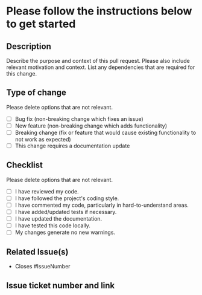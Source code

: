 <!-- Reference: https://docs.github.com/en/communities/using-templates-to-encourage-useful-issues-and-pull-requests/creating-a-pull-request-template-for-your-repository -->

# Please follow the instructions below to get started

## Description

Describe the purpose and context of this pull request. Please also include relevant motivation and context. List any dependencies that are required for this change.

## Type of change

Please delete options that are not relevant.

- [ ] Bug fix (non-breaking change which fixes an issue)
- [ ] New feature (non-breaking change which adds functionality)
- [ ] Breaking change (fix or feature that would cause existing functionality to not work as expected)
- [ ] This change requires a documentation update

## Checklist

Please delete options that are not relevant.

- [ ] I have reviewed my code.
- [ ] I have followed the project's coding style.
- [ ] I have commented my code, particularly in hard-to-understand areas.
- [ ] I have added/updated tests if necessary.
- [ ] I have updated the documentation.
- [ ] I have tested this code locally.
- [ ] My changes generate no new warnings.

## Related Issue(s)

- Closes #IssueNumber

## Issue ticket number and link
